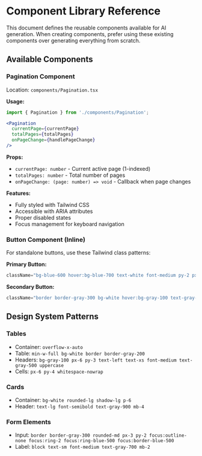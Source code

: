 # Component Library Reference

This document defines the reusable components available for AI generation. When creating components, prefer using these existing components over generating everything from scratch.

## Available Components

### Pagination Component
Location: `components/Pagination.tsx`

**Usage:**
```jsx
import { Pagination } from './components/Pagination';

<Pagination 
  currentPage={currentPage}
  totalPages={totalPages}
  onPageChange={handlePageChange}
/>
```

**Props:**
- `currentPage: number` - Current active page (1-indexed)
- `totalPages: number` - Total number of pages
- `onPageChange: (page: number) => void` - Callback when page changes

**Features:**
- Fully styled with Tailwind CSS
- Accessible with ARIA attributes
- Proper disabled states
- Focus management for keyboard navigation

### Button Component (Inline)
For standalone buttons, use these Tailwind class patterns:

**Primary Button:**
```jsx
className="bg-blue-600 hover:bg-blue-700 text-white font-medium py-2 px-4 rounded-lg transition-colors focus-visible:outline-none focus-visible:ring-2 focus-visible:ring-blue-500 focus-visible:ring-offset-2"
```

**Secondary Button:**
```jsx
className="border border-gray-300 bg-white hover:bg-gray-100 text-gray-900 font-medium py-2 px-4 rounded-lg transition-colors focus-visible:outline-none focus-visible:ring-2 focus-visible:ring-blue-500 focus-visible:ring-offset-2"
```

## Design System Patterns

### Tables
- Container: `overflow-x-auto`
- Table: `min-w-full bg-white border border-gray-200`
- Headers: `bg-gray-100 px-6 py-3 text-left text-xs font-medium text-gray-500 uppercase`
- Cells: `px-6 py-4 whitespace-nowrap`

### Cards  
- Container: `bg-white rounded-lg shadow-lg p-6`
- Header: `text-lg font-semibold text-gray-900 mb-4`

### Form Elements
- Input: `border border-gray-300 rounded-md px-3 py-2 focus:outline-none focus:ring-2 focus:ring-blue-500 focus:border-blue-500`
- Label: `block text-sm font-medium text-gray-700 mb-2`